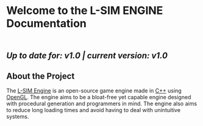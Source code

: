 # Welcome to the L-SIM ENGINE Documentation
\
_Up to date for: v1.0 | current version: v1.0_
---

## About the Project

The [L-SIM Engine](https://github.com/Haletas033/LSIMENGINE) is an open-source game engine made in [C++](https://en.wikipedia.org/wiki/C%2B%2B) using [OpenGL](https://www.opengl.org/).
The engine aims to be a bloat-free yet capable engine designed with procedural generation and programmers in mind. 
The engine also aims to reduce long loading times and avoid having to deal with unintuitive systems.